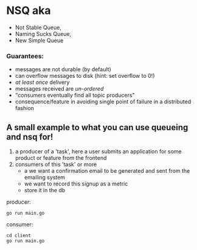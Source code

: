 # NSQ aka 
 - Not Stable Queue, 
 - Naming Sucks Queue, 
 - New Simple Queue


### Guarantees:
- messages are not durable (by default)
 - can overflow messages to disk (hint: set overflow to 0!)
- _at least once_ delivery
- messages received are _un-ordered_
- "consumers eventually find all topic producers"
 - consequence/feature in avoiding single point of failure in a distributed fashion


## A small example to what you can use queueing and nsq for!

1. a producer of a 'task', here a user submits an application for some product or feature from the frontend
2. consumers of this 'task' or more 
    - a we want a confirmation email to be generated and sent from the emailing system
    - we want to record this signup as a metric
    - store it in the db

producer:

    go run main.go
    
consumer:

    cd client
    go run main.go


